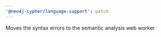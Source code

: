 ```yaml
---
'@neo4j-cypher/language-support': patch
---
```


Moves the syntax errors to the semantic analysis web worker
